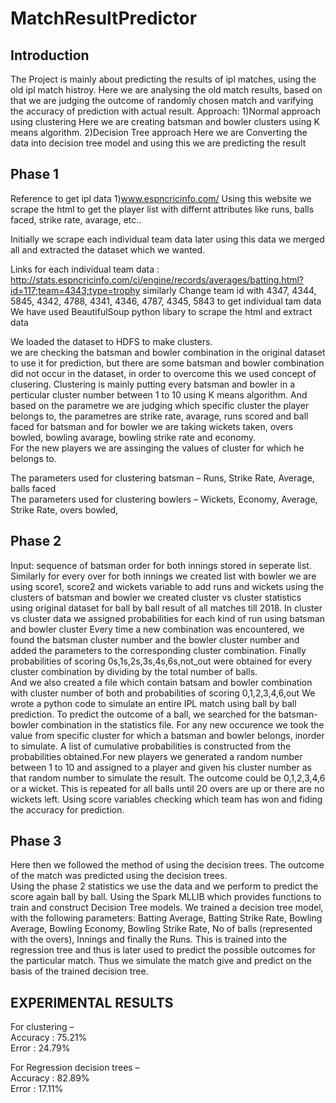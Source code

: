 # MatchResultPredictor

## Introduction
The Project is mainly about predicting the results of ipl matches, using the old ipl match histroy. Here we are analysing the old match results, based on that we are judging the outcome of randomly chosen match  and varifying the accuracy of prediction with actual result.
Approach:
1)Normal approach using clustering 
   Here we are creating batsman and bowler clusters using K means algorithm.
2)Decision Tree approach 
		   Here we are Converting the data into decision tree model and using this we are predicting the result 

## Phase 1  
Reference to get ipl data 
1)www.espncricinfo.com/ 
Using this website we scrape the html to get the player list with differnt attributes like runs, balls faced, strike rate, avarage, etc..

Initially  we scrape each individual team data later using this data we merged all and extracted the dataset which we wanted.



Links for each individual team data :  
http://stats.espncricinfo.com/ci/engine/records/averages/batting.html?id=117;team=4343;type=trophy
similarly Change team id  with 4347, 4344, 5845, 4342, 4788, 4341, 4346, 4787, 4345, 5843 to get individual tam data 
We have used BeautifulSoup python libary to scrape the html and extract data 

We loaded the dataset to HDFS to make clusters.  
we are checking the batsman and bowler combination in the original dataset to use it for prediction, but there are some batsman and bowler combination did not occur in the dataset, in order to overcome this we used concept of clusering. Clustering is mainly putting every batsman and bowler in a perticular cluster number between 1 to 10 using K means algorithm. And based on the parametre we are judging which specific cluster the player belongs to, the parametres are strike rate, avarage, runs scored and ball faced for batsman and for bowler we are taking wickets taken, overs bowled, bowling avarage, bowling strike rate and economy.  
For the new players we are assinging the values of cluster for which he belongs to.  

The parameters used for clustering batsman – Runs, Strike Rate, Average, balls faced  
The parameters used for clustering bowlers – Wickets, Economy, Average, Strike Rate, overs bowled, 

## Phase 2 

Input: sequence of batsman order for both innings stored in seperate list.
Similarly for every over for both innings we created list with bowler 
we are using score1, score2 and wickets variable to add runs and wickets
using the clusters of batsman and bowler we created cluster vs cluster statistics using original dataset for ball by ball result of all matches till 2018.
In cluster vs cluster data we assigned probabilities for each kind of run using batsman and bowler cluster
Every time a new combination was encountered, we found the batsman cluster number and the bowler cluster number and added the parameters to the corresponding cluster combination. 
Finally probabilities of scoring 0s,1s,2s,3s,4s,6s,not_out were obtained for every cluster combination by dividing by the total number of balls.  
And we also created a file which contain batsam and bowler combination with cluster number of both and probabilities of scoring 0,1,2,3,4,6,out
We wrote a python code to simulate an entire IPL match using ball by ball prediction. To predict the outcome of a ball, we searched for the batsman-bowler combination in the statistics file. For any new occurence we took the value from specific cluster for which a batsman and bowler belongs, inorder to simulate. A list of cumulative probabilities is constructed from the probabilities obtained.For new players we generated a random number between 1 to 10 and assigned to a player and given his cluster number as that random number to simulate the result. The outcome could be 0,1,2,3,4,6 or a wicket. This is repeated for all balls until 20 overs are up or there are no wickets left. 
Using score variables checking which team has won and fiding the accuracy for prediction.  

## Phase 3   
Here then we followed the method of using the decision trees. The outcome of the match was predicted using the decision trees.  
Using the phase 2 statistics we use the data and we perform to predict the score again ball by ball.
Using the Spark MLLIB which provides functions to train and construct Decision Tree models. 
 We trained a decision tree model, with the following parameters: 
Batting Average, Batting Strike Rate, Bowling Average, Bowling Economy, Bowling Strike Rate, No of balls (represented with the overs), Innings and finally the Runs. 
This is trained into the regression tree and thus is later used to predict the possible outcomes for the particular match.
Thus we simulate the match give and predict on the basis of the trained decision tree. 
 
## EXPERIMENTAL RESULTS 
 
For clustering –  
Accuracy  : 75.21%   
Error : 24.79%   
 
For Regression decision trees –  
Accuracy  : 82.89%   
Error : 17.11%   
